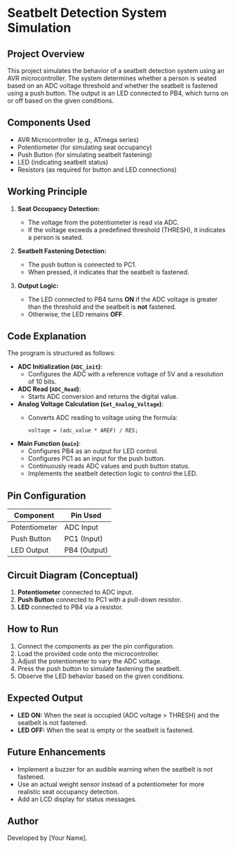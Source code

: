 # Seatbelt Detection System Simulation

## Project Overview
This project simulates the behavior of a seatbelt detection system using an AVR microcontroller. The system determines whether a person is seated based on an ADC voltage threshold and whether the seatbelt is fastened using a push button. The output is an LED connected to PB4, which turns on or off based on the given conditions.

## Components Used
- AVR Microcontroller (e.g., ATmega series)
- Potentiometer (for simulating seat occupancy)
- Push Button (for simulating seatbelt fastening)
- LED (indicating seatbelt status)
- Resistors (as required for button and LED connections)

## Working Principle
1. **Seat Occupancy Detection:**
   - The voltage from the potentiometer is read via ADC.
   - If the voltage exceeds a predefined threshold (THRESH), it indicates a person is seated.
   
2. **Seatbelt Fastening Detection:**
   - The push button is connected to PC1.
   - When pressed, it indicates that the seatbelt is fastened.

3. **Output Logic:**
   - The LED connected to PB4 turns **ON** if the ADC voltage is greater than the threshold and the seatbelt is **not** fastened.
   - Otherwise, the LED remains **OFF**.

## Code Explanation
The program is structured as follows:
- **ADC Initialization (`ADC_init`)**:
  - Configures the ADC with a reference voltage of 5V and a resolution of 10 bits.
- **ADC Read (`ADC_Read`)**:
  - Starts ADC conversion and returns the digital value.
- **Analog Voltage Calculation (`Get_Analog_Voltage`)**:
  - Converts ADC reading to voltage using the formula:
    
    ```
    voltage = (adc_value * AREF) / RES;
    ```
- **Main Function (`main`)**:
  - Configures PB4 as an output for LED control.
  - Configures PC1 as an input for the push button.
  - Continuously reads ADC values and push button status.
  - Implements the seatbelt detection logic to control the LED.

## Pin Configuration
| Component        | Pin Used  |
|-----------------|-----------|
| Potentiometer   | ADC Input |
| Push Button     | PC1 (Input) |
| LED Output      | PB4 (Output) |

## Circuit Diagram (Conceptual)
1. **Potentiometer** connected to ADC input.
2. **Push Button** connected to PC1 with a pull-down resistor.
3. **LED** connected to PB4 via a resistor.

## How to Run
1. Connect the components as per the pin configuration.
2. Load the provided code onto the microcontroller.
3. Adjust the potentiometer to vary the ADC voltage.
4. Press the push button to simulate fastening the seatbelt.
5. Observe the LED behavior based on the given conditions.

## Expected Output
- **LED ON:** When the seat is occupied (ADC voltage > THRESH) and the seatbelt is not fastened.
- **LED OFF:** When the seat is empty or the seatbelt is fastened.

## Future Enhancements
- Implement a buzzer for an audible warning when the seatbelt is not fastened.
- Use an actual weight sensor instead of a potentiometer for more realistic seat occupancy detection.
- Add an LCD display for status messages.

## Author
Developed by [Your Name].

